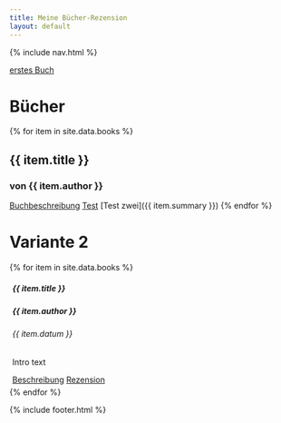```yaml
---
title: Meine Bücher-Rezension
layout: default
---
```

{% include nav.html %}

[erstes Buch](_includes/buch_eins.md)
# Bücher
{% for item in site.data.books %}
## {{ item.title }}
### von **{{ item.author }}**
<a href="{{ item.summary }}">Buchbeschreibung</a>
[Test](buch_eins.md)
[Test zwei]({{ item.summary }})
{% endfor %}

# Variante 2
{% for item in site.data.books %}
<div class="card" style="width: 18rem; margin: 5px;">
<h5 class="card-header">{{ item.title }}</h5>
  <div class="card-body">
    <h5 class="card-title">{{ item.author }}</h5>
    <h6 class="card-subtitle mb-2 text-muted">{{ item.datum }}</h6>
    <p class="card-text">Intro text</p>
    <a href="{{ item.summary }}" class="card-link">Beschreibung</a>
    <a href="#" class="card-link">Rezension</a>
  </div>
</div>
{% endfor %}


{% include footer.html %}